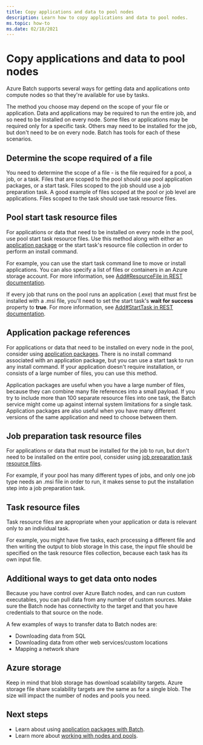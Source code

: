 ```yaml
---
title: Copy applications and data to pool nodes
description: Learn how to copy applications and data to pool nodes.
ms.topic: how-to
ms.date: 02/18/2021
---
```


# Copy applications and data to pool nodes

Azure Batch supports several ways for getting data and applications onto compute nodes so that they're available for use by tasks.

The method you choose may depend on the scope of your file or application. Data and applications may be required to run the entire job, and so need to be installed on every node. Some files or applications may be required only for a specific task. Others may need to be installed for the job, but don't need to be on every node. Batch has tools for each of these scenarios.

## Determine the scope required of a file

You need to determine the scope of a file - is the file required for a pool, a job, or a task. Files that are scoped to the pool should use pool application packages, or a start task. Files scoped to the job should use a job preparation task. A good example of files scoped at the pool or job level are applications. Files scoped to the task should use task resource files.

## Pool start task resource files

For applications or data that need to be installed on every node in the pool, use pool start task resource files. Use this method along with either an [application package](batch-application-packages.md) or the start task's resource file collection in order to perform an install command.  

For example, you can use the start task command line to move or install applications. You can also specify a list of files or containers in an Azure storage account. For more information, see [Add#ResourceFile in REST documentation](/rest/api/batchservice/pool/add#resourcefile).

If every job that runs on the pool runs an application (.exe) that must first be installed with a .msi file, you'll need to set the start task's **wait for success** property to **true**. For more information, see [Add#StartTask in REST documentation](/rest/api/batchservice/pool/add#starttask).

## Application package references

For applications or data that need to be installed on every node in the pool, consider using [application packages](batch-application-packages.md). There is no install command associated with an application package, but you can use a start task to run any install command. If your application doesn't require installation, or consists of a large number of files, you can use this method.

Application packages are useful when you have a large number of files, because they can combine many file references into a small payload. If you try to include more than 100 separate resource files into one task, the Batch service might come up against internal system limitations for a single task. Application packages are also useful when you have many different versions of the same application and need to choose between them.

## Job preparation task resource files

For applications or data that must be installed for the job to run, but don't need to be installed on the entire pool, consider using [job preparation task resource files](./batch-job-prep-release.md).

For example, if your pool has many different types of jobs, and only one job type needs an .msi file in order to run, it makes sense to put the installation step into a job preparation task.

## Task resource files

Task resource files are appropriate when your application or data is relevant only to an individual task.

For example, you might have five tasks, each processing a different file and then writing the output to blob storage  In this case, the input file should be specified on the task resource files collection, because each task has its own input file.

## Additional ways to get data onto nodes

Because you have control over Azure Batch nodes, and can run custom executables, you can pull data from any number of custom sources. Make sure the Batch node has connectivity to the target and that you have credentials to that source on the node.

A few examples of ways to transfer data to Batch nodes are:

- Downloading data from SQL
- Downloading data from other web services/custom locations
- Mapping a network share

## Azure storage

Keep in mind that blob storage has download scalability targets. Azure storage file share scalability targets are the same as for a single blob. The size will impact the number of nodes and pools you need.

## Next steps

- Learn about using [application packages with Batch](batch-application-packages.md).
- Learn more about [working with nodes and pools](nodes-and-pools.md).
